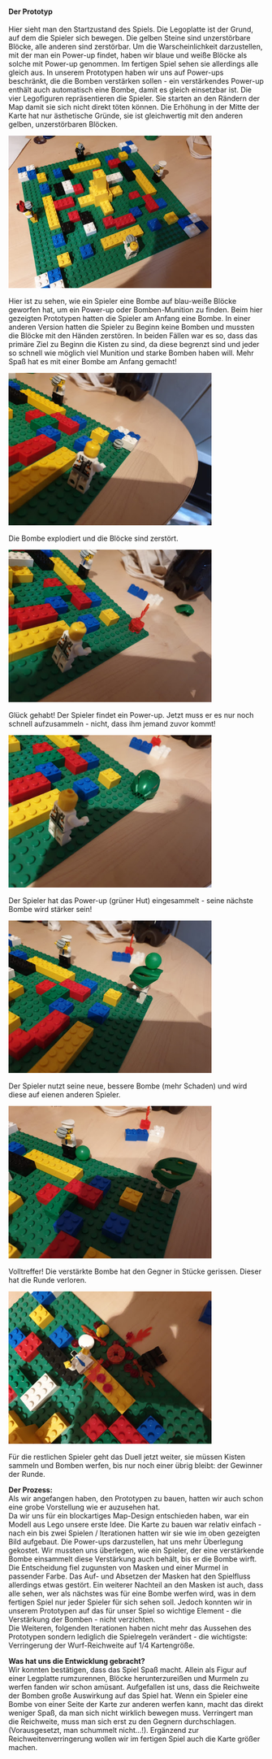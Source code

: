 #### Der Prototyp

Hier sieht man den Startzustand des Spiels. Die Legoplatte ist der Grund, auf dem die Spieler sich bewegen. Die gelben Steine sind unzerstörbare Blöcke, alle anderen sind zerstörbar. Um die Warscheinlichkeit darzustellen, mit der man ein Power-up findet, haben wir blaue und weiße Blöcke als solche mit Power-up genommen. Im fertigen Spiel sehen sie allerdings alle gleich aus. In unserem Prototypen haben wir uns auf Power-ups beschränkt, die die Bomben verstärken sollen - ein verstärkendes Power-up enthält auch automatisch eine Bombe, damit es gleich einsetzbar ist.
Die vier Legofiguren repräsentieren die Spieler. Sie starten an den Rändern der Map damit sie sich nicht direkt töten können. Die Erhöhung in der Mitte der Karte hat nur ästhetische Gründe, sie ist gleichwertig mit den anderen gelben, unzerstörbaren Blöcken.

<img src="./images/Prototype/01.jpg" height="300" />   


Hier ist zu sehen, wie ein Spieler eine Bombe auf blau-weiße Blöcke geworfen hat, um ein Power-up oder Bomben-Munition zu finden. Beim hier gezeigten Prototypen hatten die Spieler am Anfang eine Bombe. In einer anderen Version hatten die Spieler zu Beginn keine Bomben und mussten die Blöcke mit den Händen zerstören. In beiden Fällen war es so, dass das primäre Ziel zu Beginn die Kisten zu sind, da diese begrenzt sind und jeder so schnell wie möglich viel Munition und starke Bomben haben will. Mehr Spaß hat es mit einer Bombe am Anfang gemacht!

<img src="./images/Prototype/02.jpg" height="300" />    


Die Bombe explodiert und die Blöcke sind zerstört.

<img src="./images/Prototype/03.jpg" height="300" />   

Glück gehabt! Der Spieler findet ein Power-up. Jetzt muss er es nur noch schnell aufzusammeln - nicht, dass ihm jemand zuvor kommt!

<img src="./images/Prototype/04.jpg" height="300" />   

Der Spieler hat das Power-up (grüner Hut) eingesammelt - seine nächste Bombe wird stärker sein!

<img src="./images/Prototype/05.jpg" height="300" />   

 Der Spieler nutzt seine neue, bessere Bombe (mehr Schaden) und wird diese auf eienen anderen Spieler. 

<img src="./images/Prototype/06.jpg" height="300" />

Volltreffer! Die verstärkte Bombe hat den Gegner in Stücke gerissen. Dieser hat die Runde verloren.

<img src="./images/Prototype/07.jpg" height="300" />

Für die restlichen Spieler geht das Duell jetzt weiter, sie müssen Kisten sammeln und Bomben werfen, bis nur noch einer übrig bleibt: der Gewinner der Runde. 

**Der Prozess:**   
Als wir angefangen haben, den Prototypen zu bauen, hatten wir auch schon eine grobe Vorstellung wie er auzusehen hat.  
Da wir uns für ein blockartiges Map-Design entschieden haben, war ein Modell aus Lego unsere erste Idee. Die Karte zu bauen war relativ einfach - nach ein bis zwei Spielen / Iterationen hatten wir sie wie im oben gezeigten Bild aufgebaut. 
Die Power-ups darzustellen, hat uns mehr Überlegung gekostet. Wir mussten uns überlegen, wie ein Spieler, der eine verstärkende Bombe einsammelt diese Verstärkung auch behält, bis er die Bombe wirft.
Die Entscheidung fiel zugunsten von Masken und einer Murmel in passender Farbe. Das Auf- und Absetzen der Masken hat den Spielfluss allerdings etwas gestört. 
Ein weiterer Nachteil an den Masken ist auch, dass alle sehen, wer als nächstes was für eine Bombe werfen wird, was in dem fertigen Spiel nur jeder Spieler für sich sehen soll. Jedoch konnten wir in unserem Prototypen auf das für unser Spiel so wichtige Element - die Verstärkung der Bomben - nicht verzichten.   
Die Weiteren, folgenden Iterationen haben nicht mehr das Aussehen des Prototypen sondern lediglich die Spielregeln verändert - die wichtigste: Verringerung der Wurf-Reichweite auf 1/4 Kartengröße.

**Was hat uns die Entwicklung gebracht?**   
Wir konnten bestätigen, dass das Spiel Spaß macht. Allein als Figur auf einer Legplatte rumzurennen, Blöcke herunterzureißen und Murmeln zu werfen fanden wir schon amüsant.
Aufgefallen ist uns, dass die Reichweite der Bomben große Auswirkung auf das Spiel hat. Wenn ein Spieler eine Bombe von einer Seite der Karte zur anderen werfen kann, macht das direkt weniger Spaß, da man sich nicht wirklich bewegen muss. Verringert man die Reichweite, muss man sich erst zu den Gegnern durchschlagen. (Vorausgesetzt, man schummelt nicht...!).
Ergänzend zur Reichweitenverringerung wollen wir im fertigen Spiel auch die Karte größer machen.

